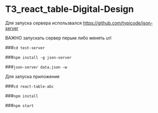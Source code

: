 # T3_react_table-Digital-Design


Для запуска серверa использвался https://github.com/typicode/json-server


ВАЖНО запускать сервер перым либо менять url

###`cd test-server`

###`npm install -g json-server`

###`json-server data.json –w`

Для запуска приложения

###`cd react-table-abc`

###`npm install`

###`npm start`
